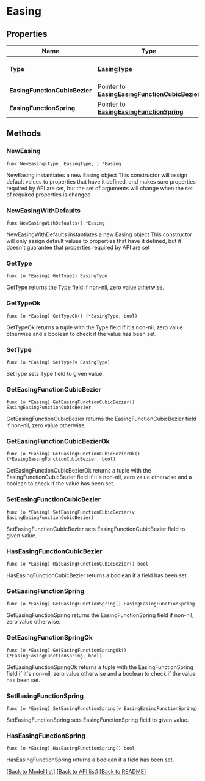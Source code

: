 # Easing

## Properties

Name | Type | Description | Notes
------------ | ------------- | ------------- | -------------
**Type** | [**EasingType**](EasingType.md) | The type of easing curve. | 
**EasingFunctionCubicBezier** | Pointer to [**EasingEasingFunctionCubicBezier**](EasingEasingFunctionCubicBezier.md) |  | [optional] 
**EasingFunctionSpring** | Pointer to [**EasingEasingFunctionSpring**](EasingEasingFunctionSpring.md) |  | [optional] 

## Methods

### NewEasing

`func NewEasing(type_ EasingType, ) *Easing`

NewEasing instantiates a new Easing object
This constructor will assign default values to properties that have it defined,
and makes sure properties required by API are set, but the set of arguments
will change when the set of required properties is changed

### NewEasingWithDefaults

`func NewEasingWithDefaults() *Easing`

NewEasingWithDefaults instantiates a new Easing object
This constructor will only assign default values to properties that have it defined,
but it doesn't guarantee that properties required by API are set

### GetType

`func (o *Easing) GetType() EasingType`

GetType returns the Type field if non-nil, zero value otherwise.

### GetTypeOk

`func (o *Easing) GetTypeOk() (*EasingType, bool)`

GetTypeOk returns a tuple with the Type field if it's non-nil, zero value otherwise
and a boolean to check if the value has been set.

### SetType

`func (o *Easing) SetType(v EasingType)`

SetType sets Type field to given value.


### GetEasingFunctionCubicBezier

`func (o *Easing) GetEasingFunctionCubicBezier() EasingEasingFunctionCubicBezier`

GetEasingFunctionCubicBezier returns the EasingFunctionCubicBezier field if non-nil, zero value otherwise.

### GetEasingFunctionCubicBezierOk

`func (o *Easing) GetEasingFunctionCubicBezierOk() (*EasingEasingFunctionCubicBezier, bool)`

GetEasingFunctionCubicBezierOk returns a tuple with the EasingFunctionCubicBezier field if it's non-nil, zero value otherwise
and a boolean to check if the value has been set.

### SetEasingFunctionCubicBezier

`func (o *Easing) SetEasingFunctionCubicBezier(v EasingEasingFunctionCubicBezier)`

SetEasingFunctionCubicBezier sets EasingFunctionCubicBezier field to given value.

### HasEasingFunctionCubicBezier

`func (o *Easing) HasEasingFunctionCubicBezier() bool`

HasEasingFunctionCubicBezier returns a boolean if a field has been set.

### GetEasingFunctionSpring

`func (o *Easing) GetEasingFunctionSpring() EasingEasingFunctionSpring`

GetEasingFunctionSpring returns the EasingFunctionSpring field if non-nil, zero value otherwise.

### GetEasingFunctionSpringOk

`func (o *Easing) GetEasingFunctionSpringOk() (*EasingEasingFunctionSpring, bool)`

GetEasingFunctionSpringOk returns a tuple with the EasingFunctionSpring field if it's non-nil, zero value otherwise
and a boolean to check if the value has been set.

### SetEasingFunctionSpring

`func (o *Easing) SetEasingFunctionSpring(v EasingEasingFunctionSpring)`

SetEasingFunctionSpring sets EasingFunctionSpring field to given value.

### HasEasingFunctionSpring

`func (o *Easing) HasEasingFunctionSpring() bool`

HasEasingFunctionSpring returns a boolean if a field has been set.


[[Back to Model list]](../README.md#documentation-for-models) [[Back to API list]](../README.md#documentation-for-api-endpoints) [[Back to README]](../README.md)


